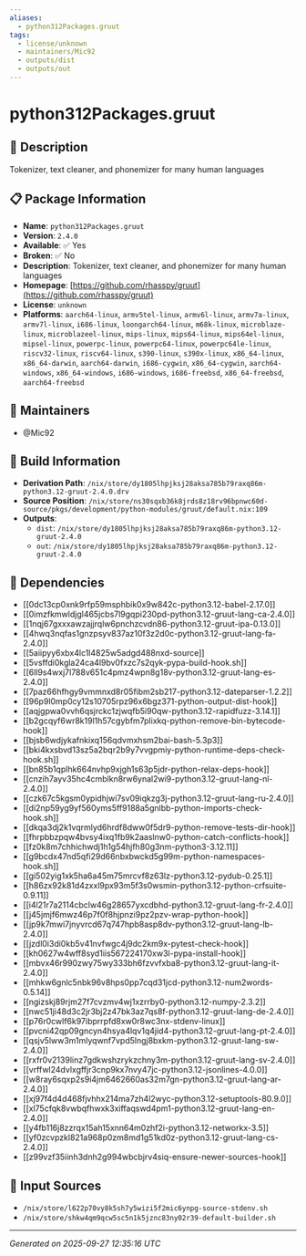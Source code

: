 ```yaml
---
aliases:
  - python312Packages.gruut
tags:
  - license/unknown
  - maintainers/Mic92
  - outputs/dist
  - outputs/out
---
```


# python312Packages.gruut

## 📝 Description

Tokenizer, text cleaner, and phonemizer for many human languages

## 📋 Package Information

- **Name**: `python312Packages.gruut`
- **Version**: `2.4.0`
- **Available**: ✅ Yes
- **Broken**: ✅ No
- **Description**: Tokenizer, text cleaner, and phonemizer for many human languages
- **Homepage**: [https://github.com/rhasspy/gruut](https://github.com/rhasspy/gruut)
- **License**: `unknown`
- **Platforms**: `aarch64-linux`, `armv5tel-linux`, `armv6l-linux`, `armv7a-linux`, `armv7l-linux`, `i686-linux`, `loongarch64-linux`, `m68k-linux`, `microblaze-linux`, `microblazeel-linux`, `mips-linux`, `mips64-linux`, `mips64el-linux`, `mipsel-linux`, `powerpc-linux`, `powerpc64-linux`, `powerpc64le-linux`, `riscv32-linux`, `riscv64-linux`, `s390-linux`, `s390x-linux`, `x86_64-linux`, `x86_64-darwin`, `aarch64-darwin`, `i686-cygwin`, `x86_64-cygwin`, `aarch64-windows`, `x86_64-windows`, `i686-windows`, `i686-freebsd`, `x86_64-freebsd`, `aarch64-freebsd`
## 👥 Maintainers

- @Mic92


## 🔧 Build Information

- **Derivation Path**: `/nix/store/dy1805lhpjksj28aksa785b79raxq86m-python3.12-gruut-2.4.0.drv`
- **Source Position**: `/nix/store/ns30sqxb36k8jrds8z18rv96bpnwc60d-source/pkgs/development/python-modules/gruut/default.nix:109`
- **Outputs**:
  - `dist`:  `/nix/store/dy1805lhpjksj28aksa785b79raxq86m-python3.12-gruut-2.4.0`
  - `out`:  `/nix/store/dy1805lhpjksj28aksa785b79raxq86m-python3.12-gruut-2.4.0`

## 🔗 Dependencies

- [[0dc13cp0xnk9rfp59msphbik0x9w842c-python3.12-babel-2.17.0]]
- [[0imzfkmwldjgl465jcbs7l9gqpi230pd-python3.12-gruut-lang-ca-2.4.0]]
- [[1nqj67gxxxawzajjrqlw6pnchzcvdn86-python3.12-gruut-ipa-0.13.0]]
- [[4hwq3nqfas1gnzpsyv837az10f3z2d0c-python3.12-gruut-lang-fa-2.4.0]]
- [[5aiipyy6xbx4lc1l4825w5adgd488nxd-source]]
- [[5vsffdi0kgla24ca4l9bv0fxzc7s2qyk-pypa-build-hook.sh]]
- [[6ll9s4wxj7l788v651c4pmz4wpn8g18v-python3.12-gruut-lang-es-2.4.0]]
- [[7paz66hfhgy9vmmnxd8r05fibm2sb217-python3.12-dateparser-1.2.2]]
- [[96p9l0mp0cy12s10705rpz96x6bgz371-python-output-dist-hook]]
- [[aqjgpwa0vvh6qsjrckc1zjwqfb5i90qw-python3.12-rapidfuzz-3.14.1]]
- [[b2gcqyf6wr8k19l1h57cgybfm7plixkq-python-remove-bin-bytecode-hook]]
- [[bjsb6wdjykafnkixq156qdvmxhsm2bai-bash-5.3p3]]
- [[bki4kxsbvd13sz5a2bqr2b9y7vvgpmiy-python-runtime-deps-check-hook.sh]]
- [[bn85b1qplhk664nvhp9xjgh1s63p5jdr-python-relax-deps-hook]]
- [[cnzih7ayv35hc4cmblkn8rw6ynal2wi9-python3.12-gruut-lang-nl-2.4.0]]
- [[czk67c5kgsm0ypidhjwi7sv09iqkzg3j-python3.12-gruut-lang-ru-2.4.0]]
- [[di2np59yg9yf560yms5ff9188a5gnlbb-python-imports-check-hook.sh]]
- [[dkqa3dj2k1vqrmlyd6hrdf8dww0f5dr9-python-remove-tests-dir-hook]]
- [[fhrpbbzpqw4bvsy4ixq1fb9k2aaslnw0-python-catch-conflicts-hook]]
- [[fz0k8m7chhichwdj1h1g54hjfh80g3nm-python3-3.12.11]]
- [[g9bcdx47nd5qfi29d66nbxbwckd5g99m-python-namespaces-hook.sh]]
- [[gi502yig1xk5ha6a45m75mrcvf8z63lz-python3.12-pydub-0.25.1]]
- [[h86zx92k81d4zxxl9px93m5f3s0wsmin-python3.12-python-crfsuite-0.9.11]]
- [[i4l21r7a2114cbclw46g28657yxcdbhd-python3.12-gruut-lang-fr-2.4.0]]
- [[j45jmjf6mwz46p7f0f8hjpnzi9pz2pzv-wrap-python-hook]]
- [[jp9k7mwi7jnyvrcd67q747hpb8asp8dv-python3.12-gruut-lang-lb-2.4.0]]
- [[jzdl0i3di0kb5v41nvfwgc4j9dc2km9x-pytest-check-hook]]
- [[kh0627w4wff8syd1iis567224170xw3l-pypa-install-hook]]
- [[mbvx46r990zwy75wy333bh6fzvvfxba8-python3.12-gruut-lang-it-2.4.0]]
- [[mhkw6gnlc5nbk96v8hps0pp7cqd31jcd-python3.12-num2words-0.5.14]]
- [[ngizskj89rjm27f7cvzmv4wj1xzrrby0-python3.12-numpy-2.3.2]]
- [[nwc51ji48d3c2jr3bj2z47bk3az7qs8f-python3.12-gruut-lang-de-2.4.0]]
- [[p76r0cwlf6k97ibprrpfd8xw0r8wc3nx-stdenv-linux]]
- [[pvcni42qp09gncyn4hsya4lqv1q4jid4-python3.12-gruut-lang-pt-2.4.0]]
- [[qsjv5lww3m1mlyqwnf7vpd5lngj8bxkm-python3.12-gruut-lang-sw-2.4.0]]
- [[rxfr0v2139linz7gdkwshzrykzchny3m-python3.12-gruut-lang-sv-2.4.0]]
- [[vrffwl24dvlxgffjr3cnp9kx7nvy47jc-python3.12-jsonlines-4.0.0]]
- [[w8ray6sqxp2s9i4jm6462660as32m7gn-python3.12-gruut-lang-ar-2.4.0]]
- [[xj97f4d4d468fjvhhx214ma7zh4l2wyc-python3.12-setuptools-80.9.0]]
- [[xl75cfqk8vwbqfhwxk3xiffaqswd4pm1-python3.12-gruut-lang-en-2.4.0]]
- [[y4fb116j8zzrqx15ah15xnn64m0zhf2i-python3.12-networkx-3.5]]
- [[yf0zcvpzkl821a968p0zm8md1g51kd0z-python3.12-gruut-lang-cs-2.4.0]]
- [[z99vzf35iinh3dnh2g994wbcbjrv4siq-ensure-newer-sources-hook]]

## 📁 Input Sources

- `/nix/store/l622p70vy8k5sh7y5wizi5f2mic6ynpg-source-stdenv.sh`
- `/nix/store/shkw4qm9qcw5sc5n1k5jznc83ny02r39-default-builder.sh`

---
*Generated on 2025-09-27 12:35:16 UTC*
